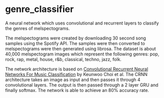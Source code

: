 # genre_classifier
A neural network which uses convolutional and recurrent layers to classify the genres of melspectograms.

The melspectograms were created by downloading 30 second song samples using the Spotify API. The samples were then converted to melspectograms were then generated using librosa. The dataset is about 40,000 melspectogram images which represent the following genres: pop, rock, rap, metal, house, r&b, classical, techno, jazz, folk.

The network architecture is based on [Convolutional Recurrent Neural Networks For Music Classification](https://arxiv.org/pdf/1609.04243.pdf) by Keunwoo Choi et al. The CRNN architecture takes an image as input and then passes it through 4 convolutional layers. The output is then passed through a 2 layer GRU and finally softmax. The network is able to achieve an 80% accuracy rate.
